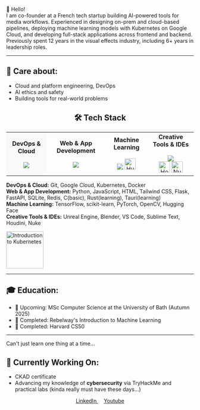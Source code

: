
<!--
**jhonnya13/jhonnya13** is a ✨ _special_ ✨ repository because its `README.md` (this file) appears on your GitHub profile.

Here are some ideas to get you started:

- 🔭 I’m currently working on ...
- 🌱 I’m currently learning ...
- 👯 I’m looking to collaborate on ...
- 🤔 I’m looking for help with ...
- 💬 Ask me about ...
- 📫 How to reach me: ...
- 😄 Pronouns: ...
- ⚡ Fun fact: ...
-->
👋 Hello!
<br>
I am co-founder at a French tech startup building AI-powered tools for media workflows. Experienced in designing on-prem and cloud-based pipelines, deploying machine learning models with Kubernetes on Google Cloud, and developing full-stack applications across frontend and backend.
<br>
Previously spent 12 years in the visual effects industry, including 6+ years in leadership roles.

---

## 🤍 Care about:
- Cloud and platform engineering, DevOps
- AI ethics and safety
- Building tools for real-world problems




<h2 align="center">🛠️ Tech Stack</h2>

<table align="center">
  <tr>
    <td align="center" style="background-color:#f9f9f9; padding: 10px;">
      <strong>DevOps & Cloud</strong><br><br>
      <img src="https://skillicons.dev/icons?i=git,gcp,kubernetes,docker&perline=5" />
    </td>
    <td align="center">
      <strong>Web & App Development</strong><br><br>
      <img src="https://skillicons.dev/icons?i=py,js,html,tailwind,flask,fastapi,sqlite,redis,rust,tauri&perline=5" />
    </td>
    <td align="center">
      <strong>Machine Learning</strong><br><br>
      <img src="https://skillicons.dev/icons?i=tensorflow,sklearn,pytorch,opencv&perline=4" />
      <img src="https://huggingface.co/datasets/huggingface/brand-assets/resolve/main/hf-logo.svg" height="30" alt="Hugging face" />
    </td>
    <td align="center">
      <strong>Creative Tools & IDEs</strong><br>
      <br>
      <img src="https://skillicons.dev/icons?i=unreal,blender,vscode,sublime&perline=4" /><br>
      <img src="https://independenthorrorsociety.com/wp-content/uploads/2020/08/Houdini-Logo-1-300x300.png" height="30" alt="Houdini" >
      <img src="https://img.icons8.com/color/512/nuke.png" height="30" alt="Nuke" />
      <br>
    </td>
  </tr>
</table>



**DevOps & Cloud:** Git, Google Cloud, Kubernetes, Docker  
**Web & App Development:** Python, JavaScript, HTML, Tailwind CSS, Flask, FastAPI, SQLite, Redis, C(basic), Rust(learning), Tauri(learning)  
**Machine Learning:** TensorFlow, scikit-learn, PyTorch, OpenCV, Hugging Face
<br>
**Creative Tools & IDEs:** Unreal Engine, Blender, VS Code, Sublime Text, Houdini, Nuke

<p>
  <img src="https://ci3.googleusercontent.com/meips/ADKq_NYGgCfM1qxoIO1PsrtLfykJ1EXjfFkyR19yeJjMtCBemps--KSy54-f26OdDTKqkt8ZkZKeWc9TiPJtVgUK64GSSpPPKDh72dp64u0tJaB2InHkfWyIR-lgXTUl4mXoNw=s0-d-e1-ft#https://images.credly.com/images/4b5a8636-c554-482d-bbdc-7925fb3624c3/blob" height="100" alt="Introduction to Kubernetes">
</p>


---

## 🎓 Education:
- 🧠 Upcoming: MSc Computer Science at the University of Bath (Autumn 2025)
- 🤖 Completed: Rebelway's Introduction to Machine Learning
- 📘 Completed: Harvard CS50

---
  Can't just learn one thing at a time...

## 🔭 Currently Working On:
- CKAD certificate
- Advancing my knowledge of **cybersecurity** via TryHackMe and practical labs (kinda really must have these days...)

<p align="center">
  <a href="https://www.linkedin.com/in/kseniia-ivanova-vfx/" target="_blank">
    LinkedIn
  </a>
  &nbsp;&nbsp;&nbsp;
  <a href="https://www.youtube.com/@the.kseniia" target="_blank">
    Youtube
  </a>
</p>

